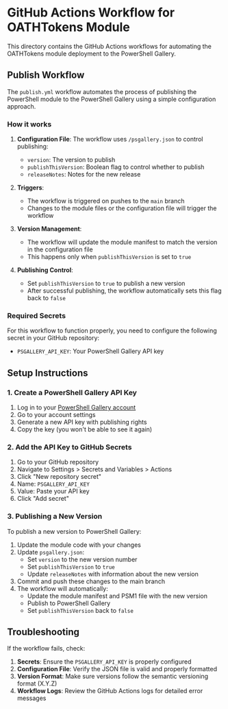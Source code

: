 # GitHub Actions Workflow for OATHTokens Module

This directory contains the GitHub Actions workflows for automating the OATHTokens module deployment to the PowerShell Gallery.

## Publish Workflow

The `publish.yml` workflow automates the process of publishing the PowerShell module to the PowerShell Gallery using a simple configuration approach.

### How it works

1. **Configuration File**: The workflow uses `/psgallery.json` to control publishing:
   - `version`: The version to publish
   - `publishThisVersion`: Boolean flag to control whether to publish
   - `releaseNotes`: Notes for the new release

2. **Triggers**:
   - The workflow is triggered on pushes to the `main` branch
   - Changes to the module files or the configuration file will trigger the workflow

3. **Version Management**:
   - The workflow will update the module manifest to match the version in the configuration file
   - This happens only when `publishThisVersion` is set to `true`

4. **Publishing Control**:
   - Set `publishThisVersion` to `true` to publish a new version
   - After successful publishing, the workflow automatically sets this flag back to `false`

### Required Secrets

For this workflow to function properly, you need to configure the following secret in your GitHub repository:

- `PSGALLERY_API_KEY`: Your PowerShell Gallery API key

## Setup Instructions

### 1. Create a PowerShell Gallery API Key

1. Log in to your [PowerShell Gallery account](https://www.powershellgallery.com/)
2. Go to your account settings
3. Generate a new API key with publishing rights
4. Copy the key (you won't be able to see it again)

### 2. Add the API Key to GitHub Secrets

1. Go to your GitHub repository
2. Navigate to Settings > Secrets and Variables > Actions
3. Click "New repository secret"
4. Name: `PSGALLERY_API_KEY`
5. Value: Paste your API key
6. Click "Add secret"

### 3. Publishing a New Version

To publish a new version to PowerShell Gallery:

1. Update the module code with your changes
2. Update `psgallery.json`:
   - Set `version` to the new version number
   - Set `publishThisVersion` to `true`
   - Update `releaseNotes` with information about the new version
3. Commit and push these changes to the main branch
4. The workflow will automatically:
   - Update the module manifest and PSM1 file with the new version
   - Publish to PowerShell Gallery
   - Set `publishThisVersion` back to `false`

## Troubleshooting

If the workflow fails, check:

1. **Secrets**: Ensure the `PSGALLERY_API_KEY` is properly configured
2. **Configuration File**: Verify the JSON file is valid and properly formatted
3. **Version Format**: Make sure versions follow the semantic versioning format (X.Y.Z)
4. **Workflow Logs**: Review the GitHub Actions logs for detailed error messages
